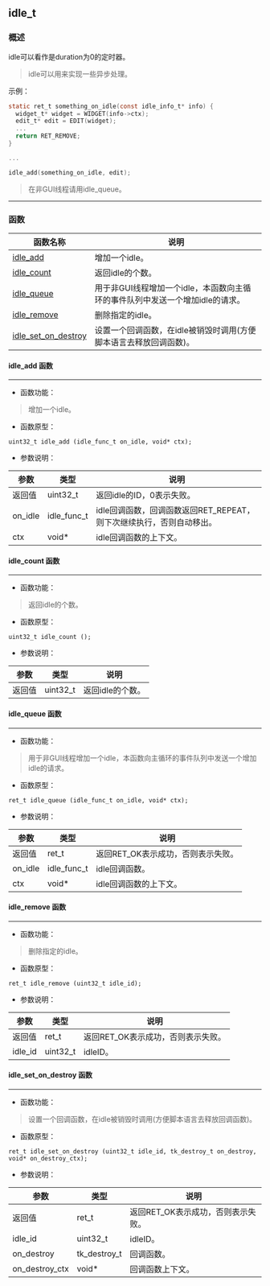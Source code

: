 ## idle\_t
### 概述

 idle可以看作是duration为0的定时器。

 > idle可以用来实现一些异步处理。

 示例：

 ```c
 static ret_t something_on_idle(const idle_info_t* info) {
   widget_t* widget = WIDGET(info->ctx);
   edit_t* edit = EDIT(widget);
   ...
   return RET_REMOVE;
 }

 ...

 idle_add(something_on_idle, edit);

 ```

 > 在非GUI线程请用idle\_queue。



----------------------------------
### 函数
<p id="idle_t_methods">

| 函数名称 | 说明 | 
| -------- | ------------ | 
| <a href="#idle_t_idle_add">idle\_add</a> | 增加一个idle。 |
| <a href="#idle_t_idle_count">idle\_count</a> | 返回idle的个数。 |
| <a href="#idle_t_idle_queue">idle\_queue</a> | 用于非GUI线程增加一个idle，本函数向主循环的事件队列中发送一个增加idle的请求。 |
| <a href="#idle_t_idle_remove">idle\_remove</a> | 删除指定的idle。 |
| <a href="#idle_t_idle_set_on_destroy">idle\_set\_on\_destroy</a> | 设置一个回调函数，在idle被销毁时调用(方便脚本语言去释放回调函数)。 |
#### idle\_add 函数
-----------------------

* 函数功能：

> <p id="idle_t_idle_add"> 增加一个idle。




* 函数原型：

```
uint32_t idle_add (idle_func_t on_idle, void* ctx);
```

* 参数说明：

| 参数 | 类型 | 说明 |
| -------- | ----- | --------- |
| 返回值 | uint32\_t | 返回idle的ID，0表示失败。 |
| on\_idle | idle\_func\_t | idle回调函数，回调函数返回RET\_REPEAT，则下次继续执行，否则自动移出。 |
| ctx | void* | idle回调函数的上下文。 |
#### idle\_count 函数
-----------------------

* 函数功能：

> <p id="idle_t_idle_count"> 返回idle的个数。




* 函数原型：

```
uint32_t idle_count ();
```

* 参数说明：

| 参数 | 类型 | 说明 |
| -------- | ----- | --------- |
| 返回值 | uint32\_t | 返回idle的个数。 |
#### idle\_queue 函数
-----------------------

* 函数功能：

> <p id="idle_t_idle_queue"> 用于非GUI线程增加一个idle，本函数向主循环的事件队列中发送一个增加idle的请求。




* 函数原型：

```
ret_t idle_queue (idle_func_t on_idle, void* ctx);
```

* 参数说明：

| 参数 | 类型 | 说明 |
| -------- | ----- | --------- |
| 返回值 | ret\_t | 返回RET\_OK表示成功，否则表示失败。 |
| on\_idle | idle\_func\_t | idle回调函数。 |
| ctx | void* | idle回调函数的上下文。 |
#### idle\_remove 函数
-----------------------

* 函数功能：

> <p id="idle_t_idle_remove"> 删除指定的idle。




* 函数原型：

```
ret_t idle_remove (uint32_t idle_id);
```

* 参数说明：

| 参数 | 类型 | 说明 |
| -------- | ----- | --------- |
| 返回值 | ret\_t | 返回RET\_OK表示成功，否则表示失败。 |
| idle\_id | uint32\_t | idleID。 |
#### idle\_set\_on\_destroy 函数
-----------------------

* 函数功能：

> <p id="idle_t_idle_set_on_destroy"> 设置一个回调函数，在idle被销毁时调用(方便脚本语言去释放回调函数)。




* 函数原型：

```
ret_t idle_set_on_destroy (uint32_t idle_id, tk_destroy_t on_destroy, void* on_destroy_ctx);
```

* 参数说明：

| 参数 | 类型 | 说明 |
| -------- | ----- | --------- |
| 返回值 | ret\_t | 返回RET\_OK表示成功，否则表示失败。 |
| idle\_id | uint32\_t | idleID。 |
| on\_destroy | tk\_destroy\_t | 回调函数。 |
| on\_destroy\_ctx | void* | 回调函数上下文。 |
